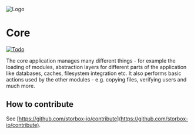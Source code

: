 ![Logo](https://puu.sh/CYnPt/086676ab65.png)

# Core

[![Todo](https://img.shields.io/badge/Core-Todo-Green.svg)](https://github.com/storbox-ce/contribute/projects/1)

The core application manages many different things - for example the loading of modules, abstraction layers for different parts of the application like databases, caches, filesystem integration etc.
It also performs basic actions used by the other modules - e.g. copying files, verifying users and much more.

## How to contribute

See [https://github.com/storbox-io/contribute](https://github.com/storbox-io/contribute).

